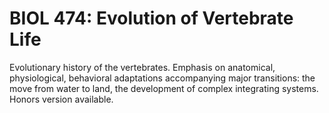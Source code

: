 # BIOL 474: Evolution of Vertebrate Life

Evolutionary history of the vertebrates. Emphasis on anatomical, physiological, behavioral adaptations accompanying major transitions: the move from water to land, the development of complex integrating systems. Honors version available.